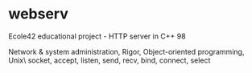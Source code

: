 # webserv
Ecole42 educational project - HTTP server in C++ 98

Network & system administration, Rigor, Object-oriented programming, Unix\\
socket, accept, listen, send, recv, bind, connect, select
